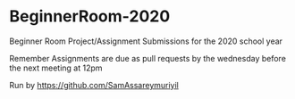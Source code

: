 # BeginnerRoom-2020
Beginner Room Project/Assignment Submissions for the 2020 school year

Remember Assignments are due as pull requests by the wednesday before the next meeting at 12pm

Run by https://github.com/SamAssareymuriyil
